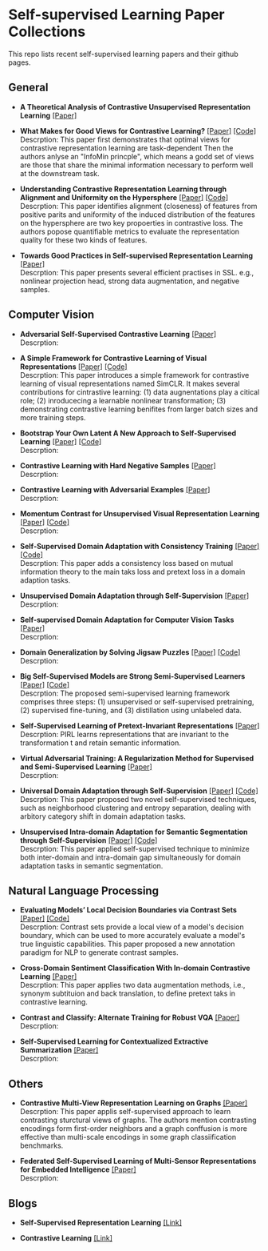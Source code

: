 # Self-supervised Learning Paper Collections
 This repo lists recent self-supervised learning papers and their github pages. 
 
## General 
- **A Theoretical Analysis of Contrastive Unsupervised Representation Learning**
[[Paper]](https://arxiv.org/pdf/1902.09229.pdf)<br>

- **What Makes for Good Views for Contrastive Learning?**
[[Paper]](https://arxiv.org/pdf/2005.10243.pdf)
[[Code]](https://hobbitlong.github.io/InfoMin/)<br>
Descrption: This paper first demonstrates that optimal views for contrastive representation learning are task-dependent Then the authors anlyse an "InfoMin princple", which means a godd set of views are those that share the minimal information necessary to perform well at the downstream task. 

- **Understanding Contrastive Representation Learning through Alignment and Uniformity on the Hypersphere**
[[Paper]](https://arxiv.org/pdf/2005.10242.pdf)
[[Code]](https://ssnl.github.io/hypersphere/)<br>
Descrption: This paper identifies alignment (closeness) of features from positive parits and uniformity of the induced distribution of the features on the hypersphere are two key propoerties in contrastive loss. The authors popose quantifiable metrics to evaluate the representation quality for these two kinds of features. 

- **Towards Good Practices in Self-supervised Representation Learning**
[[Paper]](https://sslneuips20.github.io/files/CameraReadys%203-77/35/CameraReady/neurips_2020.pdf)<br>
Descrption: This paper presents several efficient practises in SSL. e.g., nonlinear projection head, strong data augmentation, and negative samples.


## Computer Vision

- **Adversarial Self-Supervised Contrastive Learning**
[[Paper]](https://arxiv.org/pdf/2006.07589.pdf)<br>
Descrption: 

- **A Simple Framework for Contrastive Learning of Visual Representations**
[[Paper]](https://arxiv.org/pdf/2002.05709.pdf)
[[Code]](https://github.com/google-research/simclr)<br>
Descrption: This paper introduces a simple framework for contrastive learning of visual representations named SimCLR. It makes several contributions for cintrastive learning: (1) data augnentations play a citical role; (2) inroducecing a learnable nonlinear transformation; (3) demonstrating contrastive learning benifites from larger batch sizes and more training steps.


- **Bootstrap Your Own Latent A New Approach to Self-Supervised Learning**
[[Paper]](https://arxiv.org/pdf/2006.07733.pdf)
[[Code]](https://github.com/deepmind/deepmind-research/tree/master/byol)<br>
Descrption: 


- **Contrastive Learning with Hard Negative Samples**
[[Paper]](https://arxiv.org/pdf/2010.04592.pdf)<br>
Descrption: 

- **Contrastive Learning with Adversarial Examples**
[[Paper]](https://arxiv.org/pdf/2010.12050.pdf)<br>
Descrption: 


- **Momentum Contrast for Unsupervised Visual Representation Learning**
[[Paper]](https://arxiv.org/pdf/1911.05722.pdf)
[[Code]](https://github.com/facebookresearch/moco)<br>
Descrption: 


- **Self-Supervised Domain Adaptation with Consistency Training**
[[Paper]](https://arxiv.org/pdf/2010.07539.pdf)
[[Code]](https://github.com/Jiaolong/ss-da-consistency)<br>
Descrption: This paper adds a consistency loss based on mutual information theory to the main taks loss and pretext loss in a domain adaption tasks. 

- **Unsupervised Domain Adaptation through Self-Supervision**
[[Paper]](https://arxiv.org/pdf/1909.11825.pdf)<br>
Descrption: 

- **Self-supervised Domain Adaptation for Computer Vision Tasks**
[[Paper]](https://arxiv.org/pdf/1907.10915.pdf)<br>
Descrption: 

- **Domain Generalization by Solving Jigsaw Puzzles**
[[Paper]](https://arxiv.org/pdf/1903.06864.pdf)
[[Code]](https://github.com/fmcarlucci/JigenDG)<br>
Descrption: 

- **Big Self-Supervised Models are Strong Semi-Supervised Learners**
[[Paper]](https://arxiv.org/pdf/2006.10029v1.pdf)
[[Code]](https://github.com/google-research/simclr)<br>
Descrption: The proposed semi-supervised learning framework comprises three steps: (1) unsupervised or self-supervised pretraining, (2) supervised fine-tuning, and (3) distillation using unlabeled data.

- **Self-Supervised Learning of Pretext-Invariant Representations**
[[Paper]](https://arxiv.org/pdf/1912.01991.pdf)<br>
Descrption: PIRL learns representations that are invariant to the transformation t and retain semantic information.




- **Virtual Adversarial Training: A Regularization Method for Supervised and Semi-Supervised Learning**
[[Paper]](https://arxiv.org/pdf/1704.03976.pdf)<br>
Descrption: 


- **Universal Domain Adaptation through Self-Supervision**
[[Paper]](https://arxiv.org/pdf/2002.07953.pdf)
[[Code]](https://github.com/VisionLearningGroup/DANCE)<br>
Descrption: This paper proposed two novel self-supervised techniques, such as neighborhood clustering and entropy separation, dealing with arbitory category shift in domain adaptation tasks. 

- **Unsupervised Intra-domain Adaptation for Semantic Segmentation through Self-Supervision**
[[Paper]](https://openaccess.thecvf.com/content_CVPR_2020/papers/Pan_Unsupervised_Intra-Domain_Adaptation_for_Semantic_Segmentation_Through_Self-Supervision_CVPR_2020_paper.pdf)
[[Code]](https://github.com/feipan664/IntraDA)<br>
Descrption: This paper applied self-supervised technique to minimize both inter-domain and intra-domain gap simultaneously for domain adaptation tasks in semantic segmentation. 

## Natural Language Processing
- **Evaluating Models’ Local Decision Boundaries via Contrast Sets** 
[[Paper]](https://arxiv.org/pdf/2004.02709.pdf) 
[[Code]](https://allennlp.org/contrast-sets)<br>
Descrption: Contrast sets provide a local view of a model's decision boundary, which can be used to more accurately evaluate a model's true linguistic capabilities. This paper proposed a new annotation paradigm for NLP to generate contrast samples. 

- **Cross-Domain Sentiment Classification With In-domain Contrastive Learning** 
[[Paper]](https://arxiv.org/pdf/2012.02943.pdf)<br>
Descrption: This paper applies two data augmentation methods, i.e., synonym subtituion and back translation, to define pretext taks in contrastive learning. 

- **Contrast and Classify: Alternate Training for Robust VQA** 
[[Paper]](https://arxiv.org/pdf/2010.06087.pdf)<br>
Descrption: 



- **Self-Supervised Learning for Contextualized Extractive Summarization** 
[[Paper]](https://www.aclweb.org/anthology/P19-1214.pdff)<br>
Descrption: 

## Others
- **Contrastive Multi-View Representation Learning on Graphs**
[[Paper]](https://arxiv.org/pdf/2006.05582.pdf)<br>
Descrption: This paper applis self-supervised approach to learn contrasting sturctural views of graphs. The authors mention contrasting encodings form first-order neighbors and a graph conffusion is more effective than multi-scale encodings in some graph classiification benchmarks. 

- **Federated Self-Supervised Learning of Multi-Sensor Representations for Embedded Intelligence**
[[Paper]](https://arxiv.org/pdf/2007.13018.pdf)<br>
Descrption: 



## Blogs 
- **Self-Supervised Representation Learning**
[[Link]](https://lilianweng.github.io/lil-log/2019/11/10/self-supervised-learning.html)

- **Contrastive Learning**
[[Link]](https://github.com/HobbitLong/PyContrast)
